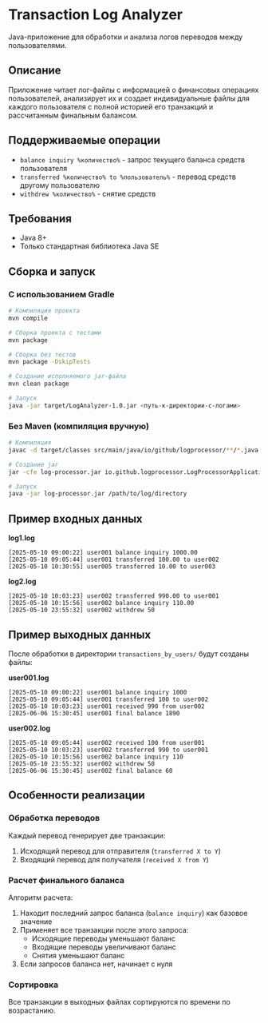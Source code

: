 # Transaction Log Analyzer

Java-приложение для обработки и анализа логов переводов между пользователями.

## Описание
Приложение читает лог-файлы с информацией о финансовых операциях пользователей, анализирует их и создает индивидуальные файлы для каждого пользователя с полной историей его транзакций и рассчитанным финальным балансом.

## Поддерживаемые операции

- `balance inquiry %количество%` - запрос текущего баланса средств пользователя
- `transferred %количество% to %пользователь%` - перевод средств другому пользователю
- `withdrew %количество%` - снятие средств

## Требования

- Java 8+
- Только стандартная библиотека Java SE

## Сборка и запуск

### С использованием Gradle

```bash
# Компиляция проекта
mvn compile

# Сборка проекта с тестами
mvn package

# Сборка без тестов
mvn package -DskipTests

# Создание исполняемого jar-файла
mvn clean package

# Запуск
java -jar target/LogAnalyzer-1.0.jar <путь-к-директории-с-логами>
```

### Без Maven (компиляция вручную)

```bash
# Компиляция
javac -d target/classes src/main/java/io/github/logprocessor/**/*.java

# Создание jar
jar -cfe log-processor.jar io.github.logprocessor.LogProcessorApplication -C target/classes .

# Запуск
java -jar log-processor.jar /path/to/log/directory
```

## Пример входных данных

**log1.log**
```
[2025-05-10 09:00:22] user001 balance inquiry 1000.00
[2025-05-10 09:05:44] user001 transferred 100.00 to user002
[2025-05-10 10:30:55] user005 transferred 10.00 to user003
```

**log2.log**
```
[2025-05-10 10:03:23] user002 transferred 990.00 to user001
[2025-05-10 10:15:56] user002 balance inquiry 110.00
[2025-05-10 23:55:32] user002 withdrew 50
```

## Пример выходных данных

После обработки в директории `transactions_by_users/` будут созданы файлы:

**user001.log**
```
[2025-05-10 09:00:22] user001 balance inquiry 1000
[2025-05-10 09:05:44] user001 transferred 100 to user002
[2025-05-10 10:03:23] user001 received 990 from user002
[2025-06-06 15:30:45] user001 final balance 1890
```

**user002.log**
```
[2025-05-10 09:05:44] user002 received 100 from user001
[2025-05-10 10:03:23] user002 transferred 990 to user001
[2025-05-10 10:15:56] user002 balance inquiry 110
[2025-05-10 23:55:32] user002 withdrew 50
[2025-06-06 15:30:45] user002 final balance 60
```

## Особенности реализации

### Обработка переводов

Каждый перевод генерирует две транзакции:
1. Исходящий перевод для отправителя (`transferred X to Y`)
2. Входящий перевод для получателя (`received X from Y`)

### Расчет финального баланса

Алгоритм расчета:
1. Находит последний запрос баланса (`balance inquiry`) как базовое значение
2. Применяет все транзакции после этого запроса:
    - Исходящие переводы уменьшают баланс
    - Входящие переводы увеличивают баланс
    - Снятия уменьшают баланс
3. Если запросов баланса нет, начинает с нуля

### Сортировка

Все транзакции в выходных файлах сортируются по времени по возрастанию.

